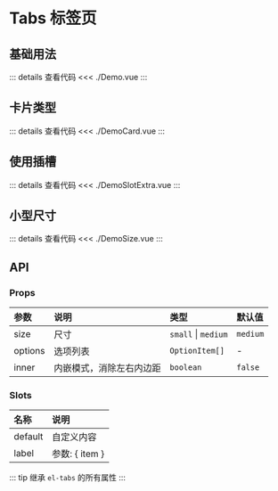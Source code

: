 # Tabs 标签页

<script setup>
import Demo from './Demo.vue'
import DemoCard from './DemoCard.vue'
import DemoSlotExtra from './DemoSlotExtra.vue'
import DemoSize from './DemoSize.vue'
</script>

## 基础用法

<Demo></Demo>

::: details 查看代码
<<< ./Demo.vue
:::

## 卡片类型

<DemoCard></DemoCard>

::: details 查看代码
<<< ./DemoCard.vue
:::

## 使用插槽

<DemoSlotExtra></DemoSlotExtra>

::: details 查看代码
<<< ./DemoSlotExtra.vue
:::

## 小型尺寸

<DemoSize></DemoSize>

::: details 查看代码
<<< ./DemoSize.vue
:::

## API

### Props

| 参数    | 说明                     | 类型                | 默认值   |
| :------ | :----------------------- | :------------------ | :------- |
| size    | 尺寸                     | `small` \| `medium` | `medium` |
| options | 选项列表                 | `OptionItem[]`      | -        |
| inner   | 内嵌模式，消除左右内边距 | `boolean`           | `false`  |

### Slots

| 名称    | 说明             |
| :------ | :--------------- |
| default | 自定义内容       |
| label   | 参数: \{ item \} |

::: tip
继承 `el-tabs` 的所有属性
:::
